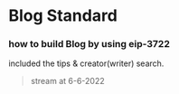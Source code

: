 # Blog Standard

### how to build Blog by using eip-3722

included the tips & creator(writer) search.

> stream at 6-6-2022
